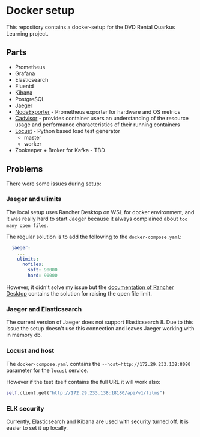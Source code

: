 # Docker setup

This repository contains a docker-setup for the DVD Rental Quarkus Learning project.

## Parts

* Prometheus
* Grafana
* Elasticsearch
* Fluentd
* Kibana
* PostgreSQL
* [Jaeger](https://www.jaegertracing.io/)
* [NodeExporter](https://github.com/prometheus/node_exporter) - Prometheus exporter for hardware and OS metrics
* [Cadvisor](https://github.com/google/cadvisor) - provides container users an understanding of the resource usage and performance characteristics of their running containers
* [Locust](https://locust.io/) - Python based load test generator
  * master
  * worker
* Zookeeper + Broker for Kafka - TBD

## Problems

There were some issues during setup:

### Jaeger and ulimits

The local setup uses Rancher Desktop on WSL for docker environment, and it was really hard to start Jaeger because it always complained about `too many open files`.

The regular solution is to add the following to the `docker-compose.yaml`:
```yaml
  jaeger:
    ...
    ulimits:
      nofiles:
        soft: 90000
        hard: 90000
```

However, it didn't solve my issue but the [documentation of Rancher Desktop](https://docs.rancherdesktop.io/how-to-guides/increasing-open-file-limit#windows-steps) contains the solution for raising the open file limit.

### Jaeger and Elasticsearch

The current version of Jaeger does not support Elasticsearch 8. Due to this issue the setup doesn't use this connection and leaves Jaeger working with in memory db.


### Locust and host

The `docker-compose.yaml` contains the `--host=http://172.29.233.138:8080` parameter for the `locust` service.

However if the test itself contains the full URL it will work also: 

```python
self.client.get("http://172.29.233.138:18180/api/v1/films")
```

### ELK security

Currently, Elasticsearch and Kibana are used with security turned off. It is easier to set it up locally. 
